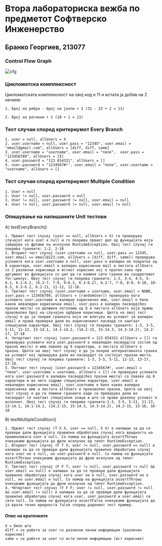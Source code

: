 # Втора лабораториска вежба по предметот Софтверско Инженерство
## Бранко Георгиев, 213077

### Control Flow Graph
![cfg](https://github.com/brankogeorgiev/SI_2023_lab2_213077/assets/75042838/b5d60558-b9b5-4e49-a30b-5df01db3464a)


### Цикломатска комплексност
Цикломатската комплексност на овој код е 11 и истата ја добив на 2 начини:

    1. Број на ребра - број на јазли + 2 (31 - 22 + 2 = 11)
    
    2. Број на региони + 1 (10 + 1 = 11)
    
### Тест случаи според критериумот Every Branch
    1. user = null, allUsers = X
    2. user.username = null, user.pass = "12345", user.email = "email@gmail.com", allUsers = [diff, diff, same]
    3. user.username = "username", user.email = "none",  user.pass = "123456789", allUsers = [X]
    4. user.password = "123 654321", allUsers = []
    5. user.password = "1234567#!", user.email = "none", user.username = "username", allUsers = []


### Тест случаи според критериумот Multiple Condition
    1. User = null
    2. User != null, user.password = null
    3. User != null, user.password != null, user.email = null
    4. User != null, user.password != null, user.email != null

### Опишување на напишаните Unit тестови
A) testEveryBranch()

    1. Првиот тест случај (user == null, allUsers = X) го проверува случајот кога user е null и го покрива првиот дел од функцијата која завршува со фрлање на исклучок RuntimeException. Овој тест случај ги покрива гранките: 1-2, 2-18
    2. Вториот тест случај (user.username == null, user.pass == 12345, user.email == email@123.com, allUsers = [diff, diff, same]) проверува условите кога user.username е null, user.pass е валиден но пократок од 8 карактери, user.email е валиден кориснички mail и листата allUsers со 2 различни корисници и истиот корисник кој е пратен како прв аргумент во функцијата со цел да ги измине сите гранки во соодветниот for-циклус. Овој тест случај ги покрива гранките: 1-3, 3-4, 4-5, 5-6.1, 6.1-6.2, (6.2-7, 7-9, 9-6.3, 6.3-6.2), 6.2-7, 7-8, 8-9, 9-10, 10-6.3, 6.3-6.2, 6.2-11, 11-12, 12-18.
    3. Третиот тест случај (user.username = username, user.email = NONE, user.pass = 123456789, allUsers = [randomUser]) проверува кога условите user.username е валидно корисничко име, user.email е било каков невалиден кориснички email, user.pass е валиден пасворд(без празни места) со должина поголема од 8 и листата allUsers која прима произволен број на случајно одбрани корисници. Целта на овој тест случај е да ја покрие гранката која не влегува во условот за валиден email и прави проверка дали во корисничкиот пасворд се наоѓаат специјални карактери. Овој тест случај ги покрива гранките: 1-3, 3-5, 5-11, 11-13, 13-14.1, 14.1-14.2, (14.2-15, 15-14.3, 14.3-14.2), 14.2-17, 17-18
    4. Четвртиот тест случај (user.password = 123 654321 allUsers = []) ги проверува условите кога user.password е невалиден пасворд(се состои од празно место) и има повеќе од 8 карактери, а листата allUsers е празна. Целта на овој тест случај е да ја покрие алтернативната гранка на условот кој проверува дали во пасвордот се состојат празни места. Овој тест случај ги покрива гранките: 1-3, 3-5, 5-11, 11-13, 13-17, 17-18.
    5. Петтиот тест случај (user.password = 1234567#!, user.email = "none", user.username = username, allUsers = []) ги проверува условите кога user.password e валиден пасворд(без празни места) со повеќе од 8 карактери и во него содржи специјални карактери, user.email е невалиден кориснички email, user.username е било какво валидно корисничко име а листата allUsers е произволно празна. Целта на овој тест случај е да ги помине гранките каде се проверува дали во пасвордот се наоѓаат специјални знаци и што се прави доколку условот е исполнет. Овој тест случај ги покрива гранките:1-3, 3-5, 5-11, 11-13, 13-14.1, 14.1-14.2, (14.2-15, 15-14.3, 14.3-14.2), 14.2-15, 15-16, 16-18

B) testMultipleCondition()

    1. Првиот тест случај (T X X, user == null, X X) е напишан за да се провери дали функцијата правилно обработува случај кога вредноста на променливата user е null. Со помош на функцијата assertThrows очекуваме функцијата да фрли исклучок од типот RuntimeException.
    2. Вториот тест случај (F T X; user != null, user.password == null) е напишан за да се провери дали функцијата правилно обработува случај кога user не е null, но user.password е null. Со помош на функцијата assertThrows очекуваме функцијата да фрли исклучок од типот RuntimeException.
    3. Третиот тест случај (F F T; user != null, user.password != null && user.email == null) е напишан за да се провери дали функцијата правилно обработува случај кога user не е null, user.password не е null, но user.email е null. Со помош на функцијата assertThrows очекуваме функцијата да фрли исклучок од типот RuntimeException.
    4. Четвртиот тест случај (F F F; user != null, user.password != null && user.email != null) е напишан за да се провери дали функцијата правилно обработува случај кога user, user.password и user.email се сите null. Со помош на функцијата assertFalse очекуваме функцијата да ја врати точно вредноста false според дадениот тест пример.

#### Опис на кратенките
    X = Било што
    diff = се работи за user со различни лични информации (различен корисник)
    same = се работи за user со исти лични информации (ист корисник)
